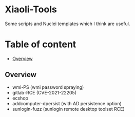 # Xiaoli-Tools

Some scripts and Nuclei templates which I think are useful.

# Table of content

* [Overview](#overview)

## Overview

- wmi-PS (wmi password spraying)
- gitlab-RCE (CVE-2021-22205)
- ecshop
- addcomputer-dpersist (with AD persistence option)
- sunlogin-fuzz (sunlogin remote desktop toolset RCE)

